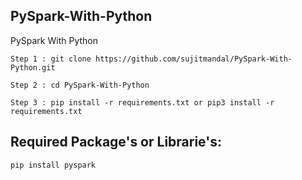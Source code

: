 ## PySpark-With-Python
PySpark With Python


```
Step 1 : git clone https://github.com/sujitmandal/PySpark-With-Python.git

Step 2 : cd PySpark-With-Python

Step 3 : pip install -r requirements.txt or pip3 install -r requirements.txt
```


## Required Package's or Librarie's:
```
pip install pyspark
```